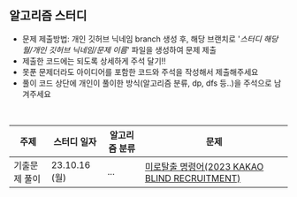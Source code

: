 ## 알고리즘 스터디

- 문제 제출방법: 개인 깃허브 닉네임 branch 생성 후, 해당 브랜치로 '_스터디 해당 월/개인 깃허브 닉네임/문제 이름_' 파일을 생성하여 문제 제출
- 제출한 코드에는 되도록 상세하게 주석 달기!!
- 못푼 문제더라도 아이디어를 포함한 코드와 주석을 작성해서 제출해주세요
- 풀이 코드 상단에 개인이 풀이한 방식(알고리즘 분류, dp, dfs 등..)을 주석으로 남겨주세요

<br>

| 주제          | 스터디 일자   | 알고리즘 분류 | 문제                                                                                                              |
| ------------- | ------------- | ------------- | ----------------------------------------------------------------------------------------------------------------- |
| 기출문제 풀이 | 23.10.16 (월) | ...           | [미로탈출 명령어(2023 KAKAO BLIND RECRUITMENT)](https://school.programmers.co.kr/learn/courses/30/lessons/150365) |

